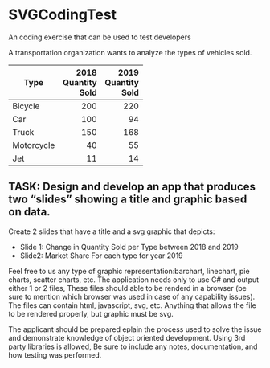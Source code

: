 # SVGCodingTest
An coding exercise that can be used to test developers

A transportation organization wants to analyze the types of vehicles sold.  
     	    
Type | 2018<br> Quantity<br>Sold | 2019<br>Quantity<br>Sold
----  |  --------: | --------:  
Bicycle | 200 | 220
Car	   | 100 |  94
Truck   | 150 | 168
Motorcycle | 40 | 55
Jet | 11 | 14

## TASK: Design and develop an app that produces two “slides” showing a title and graphic based on data. 
  Create 2 slides that have a title and a svg graphic that depicts:
* Slide 1: Change in Quantity Sold per Type between 2018 and 2019
* Slide2:  Market Share For each type for year 2019
    
Feel free to us any type of graphic representation:barchart, linechart, pie charts, scatter charts, etc. 
The application needs only to use C# and output either 1 or 2 files,  These files should able to be renderd in a browser (be sure to mention which browser was used in case of any capability issues). The files can contain html, javascript, svg, etc.  Anything that allows the file to be rendered properly, but graphic must be svg. 

The applicant should be prepared eplain the process used to solve the issue and demonstrate knowledge of object oriented development. Using 3rd party libraries is allowed, Be sure to include any notes, documentation, and how testing was performed.  

